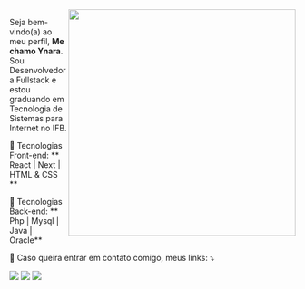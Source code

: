<img src="https://raw.githubusercontent.com/MicaelliMedeiros/micaellimedeiros/master/image/computer-illustration.png" min-width="400px" max-width="400px" width="400px" align="right">

<p align="left"> 
  Seja bem-vindo(a) ao meu perfil,  <strong>Me chamo Ynara</strong>.<br>
  Sou Desenvolvedora Fullstack e estou graduando em Tecnologia de Sistemas para Internet no IFB.
</p>

<p align="left">
 🦄 Tecnologias Front-end: ** React | Next | HTML & CSS **
</p>

<p align="left">
  💼 Tecnologias Back-end: ** Php | Mysql | Java | Oracle**
</p>



<p align="left">
  💌 Caso queira entrar em contato comigo, meus links: ⤵️
</p>

<p align="left">
  <a href="#" alt="Gmail">
  <img src="https://img.shields.io/badge/-Gmail-FF0000?style=flat-square&labelColor=FF0000&logo=gmail&logoColor=white&link=https://mail.google.com/mail/u/0/#inbox" /></a>

  <a href="#" alt="LinkedIn">
  <img src="https://img.shields.io/badge/-Linkedin-0e76a8?style=flat-square&logo=Linkedin&logoColor=white&link=https://www.linkedin.com/in/ynara-lira-ventura-797a341b7/" /></a>

  <a href="#" alt="Instagram">
  <img src="https://img.shields.io/badge/-Instagram-DF0174?style=flat-square&labelColor=DF0174&logo=instagram&logoColor=white&link=LINK-DO-SEU-INSTAGRAM"/></a>
</p>





